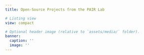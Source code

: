 ```yaml
---
title: Open-Source Projects from the PAIR Lab

# Listing view
view: compact

# Optional header image (relative to `assets/media/` folder).
banner:
  caption: ''
  image: ''
---
```

